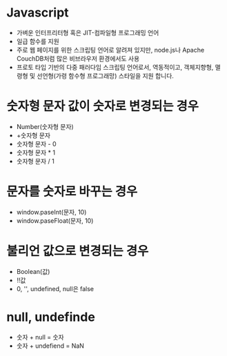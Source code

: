 # Javascript

- 가벼운 인터프리터형 혹은 JIT-컴파일형 프로그래밍 언어
- 일급 함수를 지원
- 주로 웹 페이지를 위한 스크립팅 언어로 알려져 있지만, node.js나 Apache CouchDB처럼 많은 비브라우저 환경에서도 사용
- 프로토 타입 기반의 다중 패러다임 스크립팅 언어로서, 역동적이고, 객체지향형, 멸령형 및 선언형(가령 함수형 프로그래망) 스타일을 지원 합니다.

# 숫자형 문자 값이 숫자로 변경되는 경우

- Number(숫자형 문자)
- +숫자형 문자
- 숫자형 문자 - 0
- 숫자형 문자 \* 1
- 숫자형 문자 / 1

# 문자를 숫자로 바꾸는 경우

- window.paseInt(문자, 10)
- window.paseFloat(문자, 10)

# 불리언 값으로 변경되는 경우

- Boolean(값)
- !!값
- 0, '', undefined, null은 false

# null, undefinde

- 숫자 + null = 숫자
- 숫자 + undefiend = NaN
